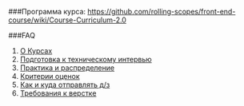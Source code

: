 ###Программа курса:
https://github.com/rolling-scopes/front-end-course/wiki/Course-Curriculum-2.0 

###FAQ 
1. [О Курсах](https://github.com/rolling-scopes/front-end-course/wiki/About-Rolling-School)
2. [Подготовка к техническому интервью](https://github.com/rolling-scopes/front-end-course/wiki/%D0%9F%D0%BE%D0%B4%D0%B3%D0%BE%D1%82%D0%BE%D0%B2%D0%BA%D0%B0-%D0%B2-%D1%82%D0%B5%D1%85%D0%BD%D0%B8%D1%87%D0%B5%D1%81%D0%BA%D0%BE%D0%BC%D1%83-%D1%81%D0%BE%D0%B1%D0%B5%D1%81%D0%B5%D0%B4%D0%BE%D0%B2%D0%B0%D0%BD%D0%B8%D1%8E)
3. [Практика и распределение](https://github.com/rolling-scopes/front-end-course/wiki/%D0%9F%D1%80%D0%B0%D0%BA%D1%82%D0%B8%D0%BA%D0%B0-%D0%B8-%D1%80%D0%B0%D1%81%D0%BF%D1%80%D0%B5%D0%B4%D0%B5%D0%BB%D0%B5%D0%BD%D0%B8%D0%B5)
4. [Критерии оценок](https://github.com/rolling-scopes/front-end-course/wiki/%D0%9A%D1%80%D0%B8%D1%82%D0%B5%D1%80%D0%B8%D0%B8-%D0%BE%D1%86%D0%B5%D0%BD%D0%BE%D0%BA)
5. [Как и куда отправлять д/з](https://gist.github.com/R1ZZU/ff1b5a3b045fc8ce945a)
6. [Требования к верстке](http://habrahabr.ru/company/htmlacademy/blog/254171/)


